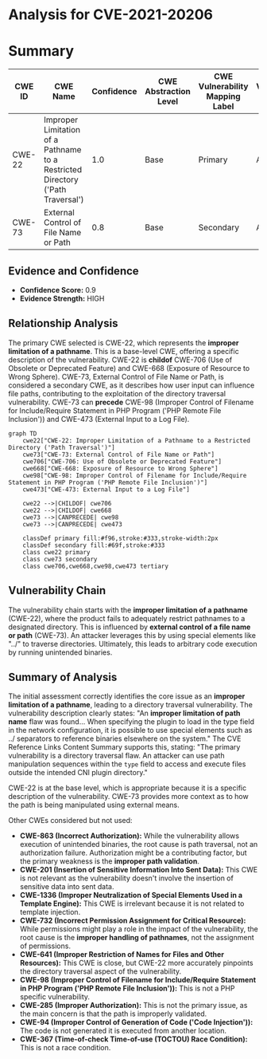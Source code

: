 # Analysis for CVE-2021-20206

# Summary
| CWE ID | CWE Name | Confidence | CWE Abstraction Level | CWE Vulnerability Mapping Label | CWE-Vulnerability Mapping Notes |
|---|---|---|---|---|---|
| CWE-22 | Improper Limitation of a Pathname to a Restricted Directory ('Path Traversal') | 1.0 | Base | Primary | Allowed |
| CWE-73 | External Control of File Name or Path | 0.8 | Base | Secondary | Allowed |

## Evidence and Confidence

*   **Confidence Score:** 0.9
*   **Evidence Strength:** HIGH

## Relationship Analysis
The primary CWE selected is CWE-22, which represents the **improper limitation of a pathname**. This is a base-level CWE, offering a specific description of the vulnerability. CWE-22 is **childof** CWE-706 (Use of Obsolete or Deprecated Feature) and CWE-668 (Exposure of Resource to Wrong Sphere).
CWE-73, External Control of File Name or Path, is considered a secondary CWE, as it describes how user input can influence file paths, contributing to the exploitation of the directory traversal vulnerability. CWE-73 can **precede** CWE-98 (Improper Control of Filename for Include/Require Statement in PHP Program ('PHP Remote File Inclusion')) and CWE-473 (External Input to a Log File).

```mermaid
graph TD
    cwe22["CWE-22: Improper Limitation of a Pathname to a Restricted Directory ('Path Traversal')"]
    cwe73["CWE-73: External Control of File Name or Path"]
    cwe706["CWE-706: Use of Obsolete or Deprecated Feature"]
    cwe668["CWE-668: Exposure of Resource to Wrong Sphere"]
    cwe98["CWE-98: Improper Control of Filename for Include/Require Statement in PHP Program ('PHP Remote File Inclusion')"]
    cwe473["CWE-473: External Input to a Log File"]

    cwe22 -->|CHILDOF| cwe706
    cwe22 -->|CHILDOF| cwe668
    cwe73 -->|CANPRECEDE| cwe98
    cwe73 -->|CANPRECEDE| cwe473

    classDef primary fill:#f96,stroke:#333,stroke-width:2px
    classDef secondary fill:#69f,stroke:#333
    class cwe22 primary
    class cwe73 secondary
    class cwe706,cwe668,cwe98,cwe473 tertiary
```

## Vulnerability Chain
The vulnerability chain starts with the **improper limitation of a pathname** (CWE-22), where the product fails to adequately restrict pathnames to a designated directory. This is influenced by **external control of a file name or path** (CWE-73). An attacker leverages this by using special elements like "../" to traverse directories. Ultimately, this leads to arbitrary code execution by running unintended binaries.

## Summary of Analysis
The initial assessment correctly identifies the core issue as an **improper limitation of a pathname**, leading to a directory traversal vulnerability. The vulnerability description clearly states: "An **improper limitation of path name** flaw was found... When specifying the plugin to load in the type field in the network configuration, it is possible to use special elements such as ../ separators to reference binaries elsewhere on the system." The CVE Reference Links Content Summary supports this, stating: "The primary vulnerability is a directory traversal flaw. An attacker can use path manipulation sequences within the `type` field to access and execute files outside the intended CNI plugin directory."

CWE-22 is at the base level, which is appropriate because it is a specific description of the vulnerability.
CWE-73 provides more context as to how the path is being manipulated using external means.

Other CWEs considered but not used:

*   **CWE-863 (Incorrect Authorization):** While the vulnerability allows execution of unintended binaries, the root cause is path traversal, not an authorization failure. Authorization might be a contributing factor, but the primary weakness is the **improper path validation**.
*   **CWE-201 (Insertion of Sensitive Information Into Sent Data):** This CWE is not relevant as the vulnerability doesn't involve the insertion of sensitive data into sent data.
*   **CWE-1336 (Improper Neutralization of Special Elements Used in a Template Engine):** This CWE is irrelevant because it is not related to template injection.
*   **CWE-732 (Incorrect Permission Assignment for Critical Resource):** While permissions might play a role in the impact of the vulnerability, the root cause is the **improper handling of pathnames**, not the assignment of permissions.
*   **CWE-641 (Improper Restriction of Names for Files and Other Resources):** This CWE is close, but CWE-22 more accurately pinpoints the directory traversal aspect of the vulnerability.
*   **CWE-98 (Improper Control of Filename for Include/Require Statement in PHP Program ('PHP Remote File Inclusion')):** This is not a PHP specific vulnerability.
*   **CWE-285 (Improper Authorization):** This is not the primary issue, as the main concern is that the path is improperly validated.
*   **CWE-94 (Improper Control of Generation of Code ('Code Injection')):** The code is not generated it is executed from another location.
*   **CWE-367 (Time-of-check Time-of-use (TOCTOU) Race Condition):** This is not a race condition.